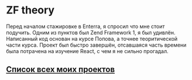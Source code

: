 # ZF theory

Перед началом стажировке в Enterra, я спросил что мне стоит подучить. Одним из пунктов был Zend Framework 1, я был удивлён. Написанный код основан на курсе Попова, а точнее теоритической части курса. Проект был быстро завершён, отсавшаяся часть времени была потрачена на изучение React, с чем я не сильно прогадал.


## [Список всех моих проектов][ListAllMyProject]

[ListAllMyProject]:<https://github.com/iebrosalin/all_public_projects>

